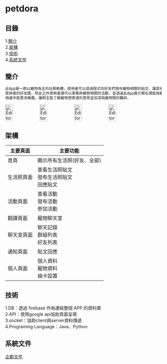 # petdora
## 目錄
1.[簡介](#簡介)   
2.[架構](#架構)   
3.[技術](#技術)   
4.[系統文件](#系統文件) 
## 簡介
```sh
此App是一款以寵物為主的社群軟體，使用者可以透過程式向好友們發布寵物相關的貼文，讓其他使用者留言、分享，並且會在每天固定時間進行好友抽卡，擴增
使用者的好友圈，除此之外使用者還可以瀏覽與寵物相關的活動，並透過此App進行報名便能與寵物一同參加活動，雙向寵物翻譯功能，讓使用者與寵物平時的
相處中能更添樂趣，讓飼主能了解寵物想表達的意思並加深與寵物間的羈絆。
```
<div class="image" style="display:flex">
<img src="https://i.imgur.com/DBir1VH.jpg" alt="Editor" width="22%"/>
<img src="https://i.imgur.com/MNqO6s1.jpg" alt="Editor" width="22%"/>
<img src="https://i.imgur.com/nazHQMm.jpg" alt="Editor" width="22%"/>
<img src="https://i.imgur.com/MNibAGK.jpg" alt="Editor" width="22%"/>
</div>  
  
## 架構
| 主要頁面 | 主要功能 |
|----------|----------|
| 首頁     | 顯示所有生活照(好友、全部)   |
| 生活照頁面     | 查看生活照貼文<br>發布生活照貼文<br>回應貼文   |
| 活動頁面     | 查看活動<br>發布活動<br>參加活動   |
| 翻譯頁面     | 寵物聊天室   |
| 聊天室頁面     | 聊天記錄<br>群組列表<br>好友列表   |
| 通知頁面     |  貼文回應  |
| 個人頁面     |  個人資料<br>寵物資料<br>抽卡設置|
## 技術
1.DB：透過 firebase 作為連結整個 APP 的資料庫  
2.API：使用google api協助頁面呈現  
3.socket：協助client與server資料傳遞  
4.Programing Language：Java、Python
## 系統文件
[企劃文件](https://docs.google.com/document/d/1_QcGSgNUrKzMmxpHispQ2iEHkTEPtVYB/export?format=docx)
